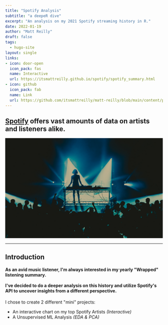 ```yaml
---
title: "Spotify Analysis"
subtitle: "a deepeR dive"
excerpt: "An analysis on my 2021 Spotify streaming history in R."
date: 2022-01-19
author: "Matt Reilly"
draft: false
tags:
  - hugo-site
layout: single
links:
- icon: door-open
  icon_pack: fas
  name: Interactive
  url: https://itsmattreilly.github.io/spotify/spotify_summary.html
- icon: github
  icon_pack: fab
  name: Link
  url: https://github.com/itsmattreilly/matt-reilly/blob/main/content/project/spotify/Spotify%20ML%20Presentation%20Trial.pdf
---
```

## [Spotify](https://www.spotify.com/us/) offers vast amounts of data on artists and listeners alike. 
![musicset](sophie.jpeg)

---

## Introduction


#### As an avid music listener, I'm always interested in my yearly "Wrapped" listening summary. <br><br> I've decided to do a deeper analysis on this history and utilize Spotify's API to uncover insights from a different perspective. 

I chose to create 2 different "mini" projects:
  - An interactive chart on my top Spotify Artists *(Interactive)*
  - A Unsupervised ML Analysis *(EDA & PCA)*





